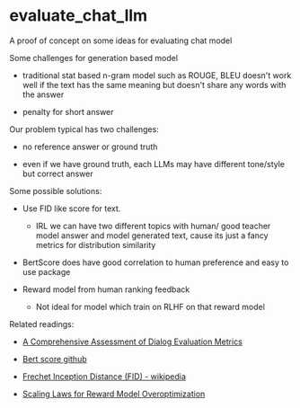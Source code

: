 # evaluate_chat_llm


A proof of concept on some ideas for evaluating chat model

Some challenges for generation based model

- traditional stat based n-gram model such as ROUGE, BLEU doesn't work well if the text has the same meaning but doesn't share any words with the answer

- penalty for short answer

Our problem typical has two challenges:

- no reference answer or ground truth

- even if we have ground truth, each LLMs may have different tone/style but correct answer


Some possible solutions:

- Use FID like score for text. 
    
    - IRL we can have two different topics with human/ good teacher model answer and model generated text, cause its just a fancy metrics for distribution similarity

- BertScore does have good correlation to human preference and easy to use package

- Reward model from human ranking feedback

    - Not ideal for model which train on RLHF on that reward model


Related readings:

- [A Comprehensive Assessment of Dialog Evaluation Metrics](https://arxiv.org/pdf/2106.03706.pdf)

- [Bert score github](https://github.com/Tiiiger/bert_score)

- [Frechet Inception Distance (FID) - wikipedia](https://en.wikipedia.org/wiki/Fr%C3%A9chet_inception_distance)

- [Scaling Laws for Reward Model Overoptimization](https://arxiv.org/pdf/2210.10760.pdf)
